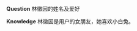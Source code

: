 <!-- @meta {'class': 'ChatQwen', 'name': 'ChatQwen.4790500896', 'thread_id': '033004-6936-0000'} -->
**Question**
林徽因的姓名及爱好

**Knowledge**
林徽因是用户的女朋友，她喜欢小白兔。